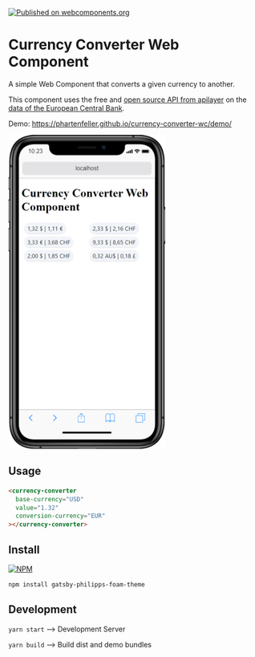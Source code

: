 [![Published on webcomponents.org](https://img.shields.io/badge/webcomponents.org-published-blue.svg)](https://www.webcomponents.org/element/currency-converter-wc)

# Currency Converter Web Component

A simple Web Component that converts a given currency to another.

This component uses the free and [open source API from apilayer](https://ratesapi.io/) on the [data of the European Central Bank](https://www.ecb.europa.eu/stats/policy_and_exchange_rates/euro_reference_exchange_rates/html/index.en.html).

Demo: https://phartenfeller.github.io/currency-converter-wc/demo/

![demo](./assets/demo-screenshot.png)

## Usage

<!--
```
<custom-element-demo>
  <template>
    <script src="demo/index.js"></script>
    <next-code-block></next-code-block>
  </template>
</custom-element-demo>
```
-->

```html
<currency-converter
  base-currency="USD"
  value="1.32"
  conversion-currency="EUR"
></currency-converter>
```

## Install

[![NPM](https://nodei.co/npm/gatsby-philipps-foam-theme.png)](https://nodei.co/npm/gatsby-philipps-foam-theme/)

```sh
npm install gatsby-philipps-foam-theme
```

## Development

`yarn start` --> Development Server

`yarn build` --> Build dist and demo bundles
